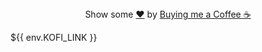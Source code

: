 <div align="center">
    Show some <a href="https://quran.com/en/saba/39">❤️</a> by <a href="${{ env.KOFI_LINK }}">Buying me a Coffee ☕</a>
</div>

${{ env.KOFI_LINK }}
